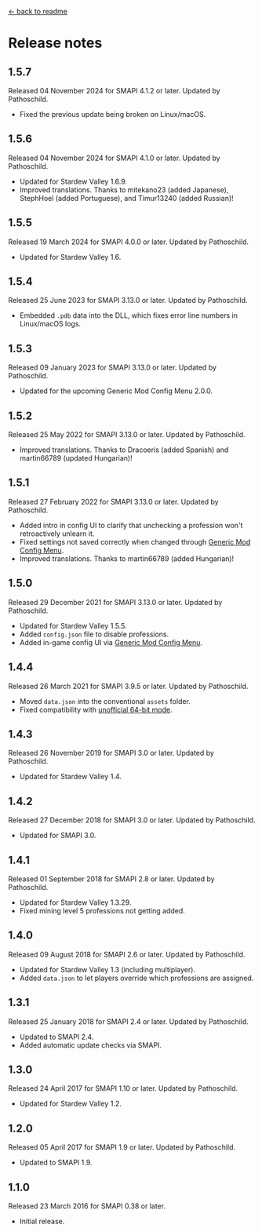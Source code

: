 ﻿﻿[← back to readme](README.md)

# Release notes
## 1.5.7
Released 04 November 2024 for SMAPI 4.1.2 or later. Updated by Pathoschild.

* Fixed the previous update being broken on Linux/macOS.

## 1.5.6
Released 04 November 2024 for SMAPI 4.1.0 or later. Updated by Pathoschild.

* Updated for Stardew Valley 1.6.9.
* Improved translations. Thanks to mitekano23 (added Japanese), StephHoel (added Portuguese), and Timur13240 (added Russian)!

## 1.5.5
Released 19 March 2024 for SMAPI 4.0.0 or later. Updated by Pathoschild.

* Updated for Stardew Valley 1.6.

## 1.5.4
Released 25 June 2023 for SMAPI 3.13.0 or later. Updated by Pathoschild.

* Embedded `.pdb` data into the DLL, which fixes error line numbers in Linux/macOS logs.

## 1.5.3
Released 09 January 2023 for SMAPI 3.13.0 or later. Updated by Pathoschild.

* Updated for the upcoming Generic Mod Config Menu 2.0.0.

## 1.5.2
Released 25 May 2022 for SMAPI 3.13.0 or later. Updated by Pathoschild.

* Improved translations. Thanks to Dracoeris (added Spanish) and martin66789 (updated Hungarian)!

## 1.5.1
Released 27 February 2022 for SMAPI 3.13.0 or later. Updated by Pathoschild.

* Added intro in config UI to clarify that unchecking a profession won't retroactively unlearn it.
* Fixed settings not saved correctly when changed through [Generic Mod Config Menu](https://www.nexusmods.com/stardewvalley/mods/5098).
* Improved translations. Thanks to martin66789 (added Hungarian)!

## 1.5.0
Released 29 December 2021 for SMAPI 3.13.0 or later. Updated by Pathoschild.

* Updated for Stardew Valley 1.5.5.
* Added `config.json` file to disable professions.
* Added in-game config UI via [Generic Mod Config Menu](https://www.nexusmods.com/stardewvalley/mods/5098).

## 1.4.4
Released 26 March 2021 for SMAPI 3.9.5 or later. Updated by Pathoschild.

* Moved `data.json` into the conventional `assets` folder.
* Fixed compatibility with [unofficial 64-bit mode](https://stardewvalleywiki.com/Modding:Migrate_to_64-bit_on_Windows).

## 1.4.3
Released 26 November 2019 for SMAPI 3.0 or later. Updated by Pathoschild.

* Updated for Stardew Valley 1.4.

## 1.4.2
Released 27 December 2018 for SMAPI 3.0 or later. Updated by Pathoschild.

* Updated for SMAPI 3.0.

## 1.4.1
Released 01 September 2018 for SMAPI 2.8 or later. Updated by Pathoschild.

* Updated for Stardew Valley 1.3.29.
* Fixed mining level 5 professions not getting added.

## 1.4.0
Released 09 August 2018 for SMAPI 2.6 or later. Updated by Pathoschild.

* Updated for Stardew Valley 1.3 (including multiplayer).
* Added `data.json` to let players override which professions are assigned.

## 1.3.1
Released 25 January 2018 for SMAPI 2.4 or later. Updated by Pathoschild.

* Updated to SMAPI 2.4.
* Added automatic update checks via SMAPI.

## 1.3.0
Released 24 April 2017 for SMAPI 1.10 or later. Updated by Pathoschild.

* Updated for Stardew Valley 1.2.

## 1.2.0
Released 05 April 2017 for SMAPI 1.9 or later. Updated by Pathoschild.

* Updated to SMAPI 1.9.

## 1.1.0
Released 23 March 2016 for SMAPI 0.38 or later.

* Initial release.
